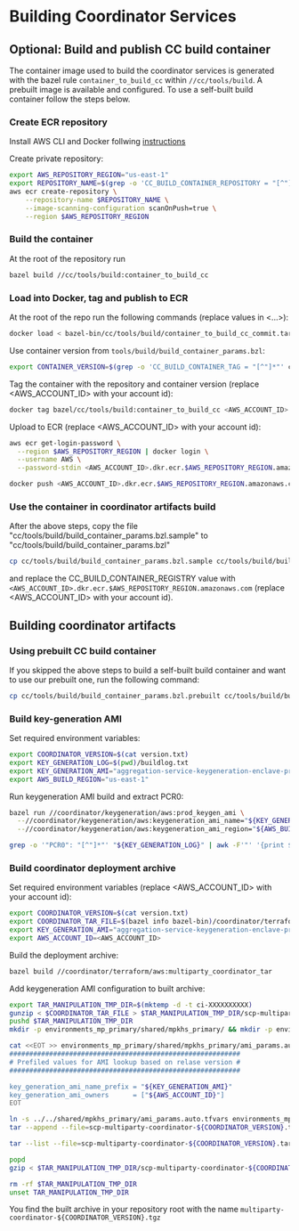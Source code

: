 # Building Coordinator Services

## Optional: Build and publish CC build container

The container image used to build the coordinator services is generated with the bazel rule `container_to_build_cc` within `//cc/tools/build`. A prebuilt image is available and configured.
To use a self-built build container follow the steps below.

### Create ECR repository

Install AWS CLI and Docker follwing [instructions](https://docs.aws.amazon.com/AmazonECR/latest/userguide/getting-started-cli.html)

Create private repository:

```sh
export AWS_REPOSITORY_REGION="us-east-1"
export REPOSITORY_NAME=$(grep -o 'CC_BUILD_CONTAINER_REPOSITORY = "[^"]*"' cc/tools/build/build_container_params.bzl.sample | awk -F'"' '{print $2}')
aws ecr create-repository \
    --repository-name $REPOSITORY_NAME \
    --image-scanning-configuration scanOnPush=true \
    --region $AWS_REPOSITORY_REGION
```

### Build the container

At the root of the repository run

```sh
bazel build //cc/tools/build:container_to_build_cc
```

### Load into Docker, tag and publish to ECR

At the root of the repo run the following commands (replace values in <...>):

```sh
docker load < bazel-bin/cc/tools/build/container_to_build_cc_commit.tar
```

Use container version from `tools/build/build_container_params.bzl`:

```sh
export CONTAINER_VERSION=$(grep -o 'CC_BUILD_CONTAINER_TAG = "[^"]*"' cc/tools/build/build_container_params.bzl.sample | awk -F'"' '{print $2}')
```

Tag the container with the repository and container version (replace <AWS_ACCOUNT_ID> with your account id):

```sh
docker tag bazel/cc/tools/build:container_to_build_cc <AWS_ACCOUNT_ID>.dkr.ecr.$AWS_REPOSITORY_REGION.amazonaws.com/$REPOSITORY_NAME:$CONTAINER_VERSION
```

Upload to ECR (replace <AWS_ACCOUNT_ID> with your account id):

```sh
aws ecr get-login-password \
  --region $AWS_REPOSITORY_REGION | docker login \
  --username AWS \
  --password-stdin <AWS_ACCOUNT_ID>.dkr.ecr.$AWS_REPOSITORY_REGION.amazonaws.com

docker push <AWS_ACCOUNT_ID>.dkr.ecr.$AWS_REPOSITORY_REGION.amazonaws.com/$REPOSITORY_NAME:$CONTAINER_VERSION
```

### Use the container in coordinator artifacts build

After the above steps, copy the file "cc/tools/build/build_container_params.bzl.sample" to "cc/tools/build/build_container_params.bzl"

```sh
cp cc/tools/build/build_container_params.bzl.sample cc/tools/build/build_container_params.bzl
```

and replace the CC_BUILD_CONTAINER_REGISTRY value with  `<AWS_ACCOUNT_ID>.dkr.ecr.$AWS_REPOSITORY_REGION.amazonaws.com` (replace <AWS_ACCOUNT_ID> with your account id).

## Building coordinator artifacts

### Using prebuilt CC build container

If you skipped the above steps to build a self-built build container and want to use our prebuilt one, run the following command:

```sh
cp cc/tools/build/build_container_params.bzl.prebuilt cc/tools/build/build_container_params.bzl
```

### Build key-generation AMI

Set required environment variables:

```sh
export COORDINATOR_VERSION=$(cat version.txt)
export KEY_GENERATION_LOG=$(pwd)/buildlog.txt
export KEY_GENERATION_AMI="aggregation-service-keygeneration-enclave-prod-${COORDINATOR_VERSION}"
export AWS_BUILD_REGION="us-east-1"
```

Run keygeneration AMI build and extract PCR0:

```sh
bazel run //coordinator/keygeneration/aws:prod_keygen_ami \
  --//coordinator/keygeneration/aws:keygeneration_ami_name="${KEY_GENERATION_AMI}" \
  --//coordinator/keygeneration/aws:keygeneration_ami_region="${AWS_BUILD_REGION}" | tee "${KEY_GENERATION_LOG}"

grep -o '"PCR0": "[^"]*"' "${KEY_GENERATION_LOG}" | awk -F'"' '{print $4}'
```

### Build coordinator deployment archive

Set required environment variables (replace <AWS_ACCOUNT_ID> with your account id):

```sh
export COORDINATOR_VERSION=$(cat version.txt)
export COORDINATOR_TAR_FILE=$(bazel info bazel-bin)/coordinator/terraform/aws/multiparty_coordinator_tar.tgz
export KEY_GENERATION_AMI="aggregation-service-keygeneration-enclave-prod-${COORDINATOR_VERSION}"
export AWS_ACCOUNT_ID=<AWS_ACCOUNT_ID>
```

Build the deployment archive:

```sh
bazel build //coordinator/terraform/aws:multiparty_coordinator_tar
```

Add keygeneration AMI configuration to built archive:

```sh
export TAR_MANIPULATION_TMP_DIR=$(mktemp -d -t ci-XXXXXXXXXX)
gunzip < $COORDINATOR_TAR_FILE > $TAR_MANIPULATION_TMP_DIR/scp-multiparty-coordinator-${COORDINATOR_VERSION}.tar
pushd $TAR_MANIPULATION_TMP_DIR
mkdir -p environments_mp_primary/shared/mpkhs_primary/ && mkdir -p environments_mp_primary/demo/mpkhs_primary/

cat <<EOT >> environments_mp_primary/shared/mpkhs_primary/ami_params.auto.tfvars
##########################################################
# Prefiled values for AMI lookup based on relase version #
##########################################################

key_generation_ami_name_prefix = "${KEY_GENERATION_AMI}"
key_generation_ami_owners      = ["${AWS_ACCOUNT_ID}"]
EOT

ln -s ../../shared/mpkhs_primary/ami_params.auto.tfvars environments_mp_primary/demo/mpkhs_primary/ami_params.auto.tfvars
tar --append --file=scp-multiparty-coordinator-${COORDINATOR_VERSION}.tar environments_mp_primary/shared/mpkhs_primary/ami_params.auto.tfvars environments_mp_primary/demo/mpkhs_primary/ami_params.auto.tfvars

tar --list --file=scp-multiparty-coordinator-${COORDINATOR_VERSION}.tar

popd
gzip < $TAR_MANIPULATION_TMP_DIR/scp-multiparty-coordinator-${COORDINATOR_VERSION}.tar > multiparty-coordinator-${COORDINATOR_VERSION}.tgz

rm -rf $TAR_MANIPULATION_TMP_DIR
unset TAR_MANIPULATION_TMP_DIR
```

You find the built archive in your repository root with the name `multiparty-coordinator-${COORDINATOR_VERSION}.tgz`

